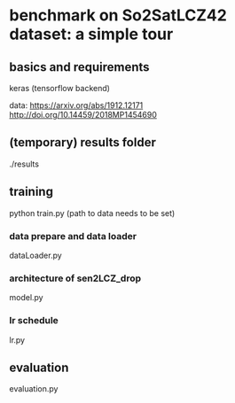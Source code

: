 # benchmark on So2SatLCZ42 dataset: a simple tour



## basics and requirements

keras (tensorflow backend)

data:
https://arxiv.org/abs/1912.12171
http://doi.org/10.14459/2018MP1454690

## (temporary) results folder
./results

## training
python train.py (path to data needs to be set)

### data prepare and data loader
dataLoader.py

### architecture of sen2LCZ_drop
model.py

### lr schedule
lr.py

## evaluation
evaluation.py
